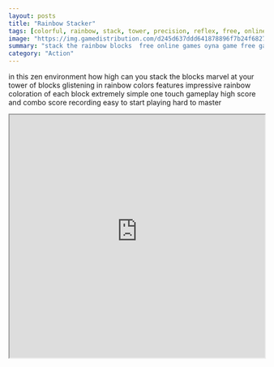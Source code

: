 ```yaml
---
layout: posts
title: "Rainbow Stacker"
tags: [colorful, rainbow, stack, tower, precision, reflex, free, online, games, oyna, game, free, games, play, play, games]
image: "https://img.gamedistribution.com/d245d637ddd641878896f7b24f682757-1280x550.jpeg"
summary: "stack the rainbow blocks  free online games oyna game free games play play games"
category: "Action"
---
```


in this zen environment how high can you stack the blocks marvel at your tower of blocks glistening in rainbow colors features impressive rainbow coloration of each block extremely simple one touch gameplay high score and combo score recording easy to start playing hard to master

<iframe width="100%" height="480px;" src="https://html5.gamedistribution.com/d245d637ddd641878896f7b24f682757/"></iframe>